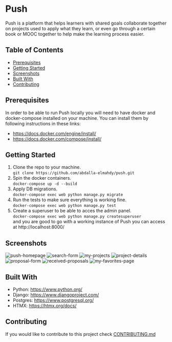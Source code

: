 # Push

Push is a platform that helps learners with shared goals collaborate together on projects used to apply what they learn, or even go through a certain book or MOOC together to help make the learning process easier.

## Table of Contents

- [Prerequisites](#Prerequisites)
- [Getting Started](#Getting-Started)
- [Screenshots](#Screenshots)
- [Built With](#Built-With)
- [Contributing](#Contributing)

## Prerequisites

In order to be able to run Push locally you will need to have docker and docker-compose installed on your machine.
You can install them by following instructions in these links:

- https://docs.docker.com/engine/install/
- https://docs.docker.com/compose/install/

## Getting Started

1. Clone the repo to your machine.\
   `git clone https://github.com/abdalla-elmahdy/push.git`
2. Spin the docker containers.\
   `docker-compose up -d --build`
3. Apply DB migrations.\
   `docker-compose exec web python manage.py migrate`
4. Run the tests to make sure everything is working fine.\
   `docker-compose exec web python manage.py test`
5. Create a superuser to be able to acces the admin panel.\
   `docker-compose exec web python manage.py createsuperuser`\
   and you are good to go with a working instance of Push you can access at http://localhost:8000/

## Screenshots

![push-homepage](https://imgur.com/sxTNyA2.png "Homepage")
![search-form](https://imgur.com/vBKSvEG.png "Search Form")
![my-projects](https://imgur.com/ZXB6FOp.png "My Projects")
![project-details](https://imgur.com/YLVnLi3.png "Project Details Page")
![proposal-form](https://imgur.com/rd0Zaie.png "Proposal Form")
![received-proposals](https://imgur.com/rBGEYVI.png "Received Proposals")
![my-favorites-page](https://imgur.com/qkUULEX.png "My Favorites Page")

## Built With

- Python: https://www.python.org/
- Django: https://www.djangoproject.com/
- Postgres: https://www.postgresql.org/
- HTMX: https://htmx.org/docs/

## Contributing

If you would like to contribute to this project check [CONTRIBUTING.md](CONTRIBUTING.md)
